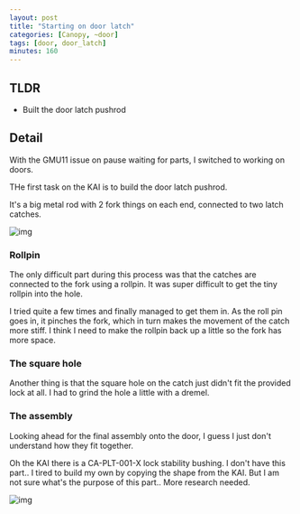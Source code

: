 ```yaml
---
layout: post
title: "Starting on door latch"
categories: [Canopy, ~door]
tags: [door, door_latch]
minutes: 160
---
```


## TLDR

- Built the door latch pushrod

## Detail

With the GMU11 issue on pause waiting for parts, I switched to working on doors.

THe first task on the KAI is to build the door latch pushrod.

It's a big metal rod with 2 fork things on each end, connected to two latch catches.

![img](https://lh3.googleusercontent.com/pw/AP1GczNyqGCPRmabMGQNt4zgkyy3ij_oEflqdJYcUbBFtaZ7wwdnwq0ILVIEecbHjjzxkhkRO_inzRJvjLusUAY8JSM6BmuFurNsjNk639LSLKYXx9uGAw6PrfaldRDBsIQPFCu3jLXdXf9FFAeWC5tE61tokQ=w4080-h3072-s-no-gm?authuser=0)

### Rollpin

The only difficult part during this process was that the catches are connected to the fork using a rollpin. It was super difficult to get the tiny rollpin into the hole.

I tried quite a few times and finally managed to get them in. As the roll pin goes in, it pinches the fork, which in turn makes the movement of the catch more stiff. I think I need to make the rollpin back up a little so the fork has more space.

### The square hole

Another thing is that the square hole on the catch just didn't fit the provided lock at all. I had to grind the hole a little with a dremel.

### The assembly

Looking ahead for the final assembly onto the door, I guess I just don't understand how they fit together.

Oh the KAI there is a CA-PLT-001-X lock stability bushing. I don't have this part.. I tired to build my own by copying the shape from the KAI. But I am not sure what's the purpose of this part.. More research needed.

![img](https://lh3.googleusercontent.com/pw/AP1GczOR0rAUSHfLvWBR6HQwJ3-mg2Rxa9pVHcNuhwjZ-gqOPAU32XFE2KHbURBWkTbNhBfi2j5yOSnuZ13iI5pv7SZQRFBZpRARo_O8wi-X-ZlS_E6Wer9yjb7FneORFl7-pH-EnEE9mYF8Mf_YL_lXS1yh4w=w4080-h3072-s-no-gm?authuser=0)
